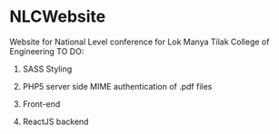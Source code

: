 # NLCWebsite
Website for National Level conference for Lok Manya Tilak College of Engineering
TO DO:

1. SASS Styling

2. PHP5 server side MIME authentication of .pdf files

3. Front-end

4. ReactJS backend

